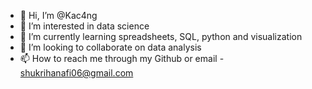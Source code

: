- 👋 Hi, I’m @Kac4ng
- 👀 I’m interested in data science
- 🌱 I’m currently learning spreadsheets, SQL, python and visualization
- 💞️ I’m looking to collaborate on data analysis
- 📫 How to reach me through my Github or email - shukrihanafi06@gmail.com

<!---
Kac4ng/Kac4ng is a ✨ special ✨ repository because its `README.md` (this file) appears on your GitHub profile.
You can click the Preview link to take a look at your changes.
--->
